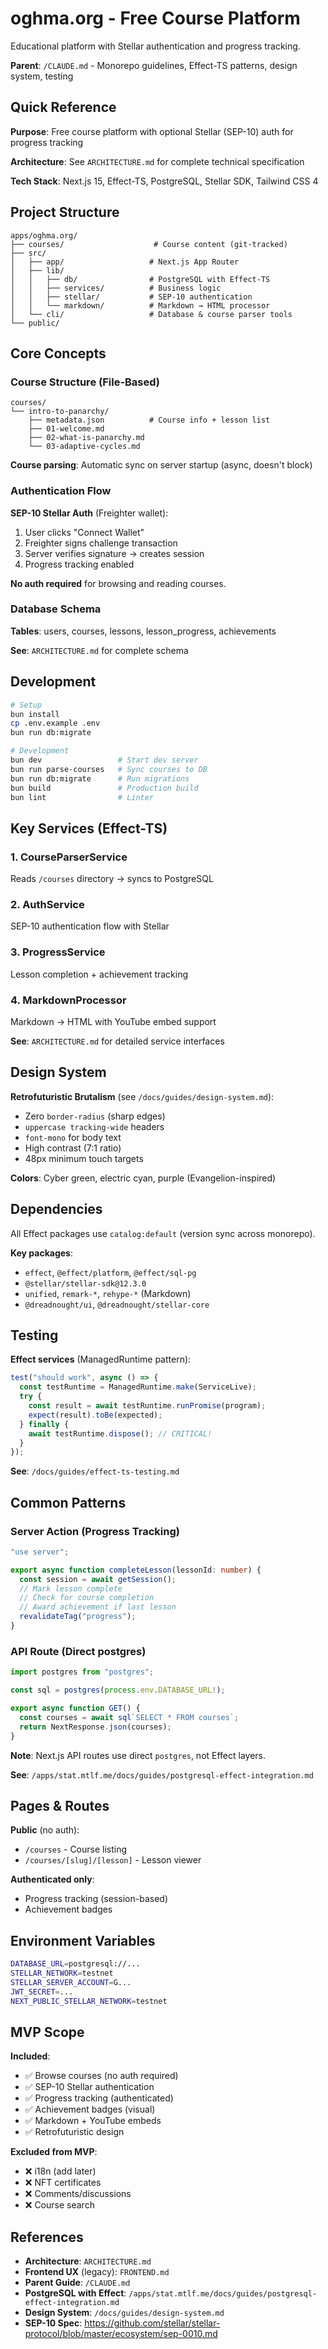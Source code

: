 # oghma.org - Free Course Platform

Educational platform with Stellar authentication and progress tracking.

**Parent**: `/CLAUDE.md` - Monorepo guidelines, Effect-TS patterns, design system, testing

## Quick Reference

**Purpose**: Free course platform with optional Stellar (SEP-10) auth for progress tracking

**Architecture**: See `ARCHITECTURE.md` for complete technical specification

**Tech Stack**: Next.js 15, Effect-TS, PostgreSQL, Stellar SDK, Tailwind CSS 4

## Project Structure

```
apps/oghma.org/
├── courses/                    # Course content (git-tracked)
├── src/
│   ├── app/                   # Next.js App Router
│   ├── lib/
│   │   ├── db/                # PostgreSQL with Effect-TS
│   │   ├── services/          # Business logic
│   │   ├── stellar/           # SEP-10 authentication
│   │   └── markdown/          # Markdown → HTML processor
│   └── cli/                   # Database & course parser tools
└── public/
```

## Core Concepts

### Course Structure (File-Based)

```
courses/
└── intro-to-panarchy/
    ├── metadata.json          # Course info + lesson list
    ├── 01-welcome.md
    ├── 02-what-is-panarchy.md
    └── 03-adaptive-cycles.md
```

**Course parsing**: Automatic sync on server startup (async, doesn't block)

### Authentication Flow

**SEP-10 Stellar Auth** (Freighter wallet):
1. User clicks "Connect Wallet"
2. Freighter signs challenge transaction
3. Server verifies signature → creates session
4. Progress tracking enabled

**No auth required** for browsing and reading courses.

### Database Schema

**Tables**: users, courses, lessons, lesson_progress, achievements

**See**: `ARCHITECTURE.md` for complete schema

## Development

```bash
# Setup
bun install
cp .env.example .env
bun run db:migrate

# Development
bun dev                 # Start dev server
bun run parse-courses   # Sync courses to DB
bun run db:migrate      # Run migrations
bun build               # Production build
bun lint                # Linter
```

## Key Services (Effect-TS)

### 1. CourseParserService
Reads `/courses` directory → syncs to PostgreSQL

### 2. AuthService
SEP-10 authentication flow with Stellar

### 3. ProgressService
Lesson completion + achievement tracking

### 4. MarkdownProcessor
Markdown → HTML with YouTube embed support

**See**: `ARCHITECTURE.md` for detailed service interfaces

## Design System

**Retrofuturistic Brutalism** (see `/docs/guides/design-system.md`):
- Zero `border-radius` (sharp edges)
- `uppercase tracking-wide` headers
- `font-mono` for body text
- High contrast (7:1 ratio)
- 48px minimum touch targets

**Colors**: Cyber green, electric cyan, purple (Evangelion-inspired)

## Dependencies

All Effect packages use `catalog:default` (version sync across monorepo).

**Key packages**:
- `effect`, `@effect/platform`, `@effect/sql-pg`
- `@stellar/stellar-sdk@12.3.0`
- `unified`, `remark-*`, `rehype-*` (Markdown)
- `@dreadnought/ui`, `@dreadnought/stellar-core`

## Testing

**Effect services** (ManagedRuntime pattern):
```typescript
test("should work", async () => {
  const testRuntime = ManagedRuntime.make(ServiceLive);
  try {
    const result = await testRuntime.runPromise(program);
    expect(result).toBe(expected);
  } finally {
    await testRuntime.dispose(); // CRITICAL!
  }
});
```

**See**: `/docs/guides/effect-ts-testing.md`

## Common Patterns

### Server Action (Progress Tracking)
```typescript
"use server";

export async function completeLesson(lessonId: number) {
  const session = await getSession();
  // Mark lesson complete
  // Check for course completion
  // Award achievement if last lesson
  revalidateTag("progress");
}
```

### API Route (Direct postgres)
```typescript
import postgres from "postgres";

const sql = postgres(process.env.DATABASE_URL!);

export async function GET() {
  const courses = await sql`SELECT * FROM courses`;
  return NextResponse.json(courses);
}
```

**Note**: Next.js API routes use direct `postgres`, not Effect layers.

**See**: `/apps/stat.mtlf.me/docs/guides/postgresql-effect-integration.md`

## Pages & Routes

**Public** (no auth):
- `/courses` - Course listing
- `/courses/[slug]/[lesson]` - Lesson viewer

**Authenticated only**:
- Progress tracking (session-based)
- Achievement badges

## Environment Variables

```bash
DATABASE_URL=postgresql://...
STELLAR_NETWORK=testnet
STELLAR_SERVER_ACCOUNT=G...
JWT_SECRET=...
NEXT_PUBLIC_STELLAR_NETWORK=testnet
```

## MVP Scope

**Included**:
- ✅ Browse courses (no auth required)
- ✅ SEP-10 Stellar authentication
- ✅ Progress tracking (authenticated)
- ✅ Achievement badges (visual)
- ✅ Markdown + YouTube embeds
- ✅ Retrofuturistic design

**Excluded from MVP**:
- ❌ i18n (add later)
- ❌ NFT certificates
- ❌ Comments/discussions
- ❌ Course search

## References

- **Architecture**: `ARCHITECTURE.md`
- **Frontend UX** (legacy): `FRONTEND.md`
- **Parent Guide**: `/CLAUDE.md`
- **PostgreSQL with Effect**: `/apps/stat.mtlf.me/docs/guides/postgresql-effect-integration.md`
- **Design System**: `/docs/guides/design-system.md`
- **SEP-10 Spec**: https://github.com/stellar/stellar-protocol/blob/master/ecosystem/sep-0010.md
